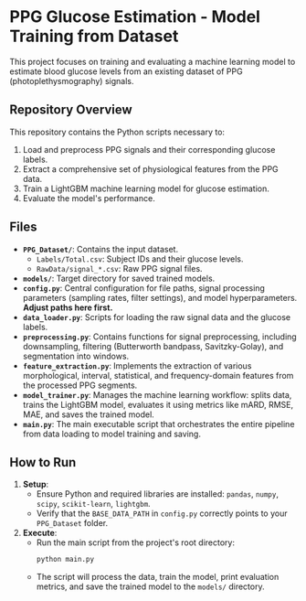 # PPG Glucose Estimation - Model Training from Dataset

This project focuses on training and evaluating a machine learning model to estimate blood glucose levels from an existing dataset of PPG (photoplethysmography) signals.

## Repository Overview

This repository contains the Python scripts necessary to:

1.  Load and preprocess PPG signals and their corresponding glucose labels.
2.  Extract a comprehensive set of physiological features from the PPG data.
3.  Train a LightGBM machine learning model for glucose estimation.
4.  Evaluate the model's performance.

## Files

- **`PPG_Dataset/`**: Contains the input dataset.
  - `Labels/Total.csv`: Subject IDs and their glucose levels.
  - `RawData/signal_*.csv`: Raw PPG signal files.
- **`models/`**: Target directory for saved trained models.
- **`config.py`**: Central configuration for file paths, signal processing parameters (sampling rates, filter settings), and model hyperparameters. **Adjust paths here first.**
- **`data_loader.py`**: Scripts for loading the raw signal data and the glucose labels.
- **`preprocessing.py`**: Contains functions for signal preprocessing, including downsampling, filtering (Butterworth bandpass, Savitzky-Golay), and segmentation into windows.
- **`feature_extraction.py`**: Implements the extraction of various morphological, interval, statistical, and frequency-domain features from the processed PPG segments.
- **`model_trainer.py`**: Manages the machine learning workflow: splits data, trains the LightGBM model, evaluates it using metrics like mARD, RMSE, MAE, and saves the trained model.
- **`main.py`**: The main executable script that orchestrates the entire pipeline from data loading to model training and saving.

## How to Run

1.  **Setup**:
    - Ensure Python and required libraries are installed: `pandas`, `numpy`, `scipy`, `scikit-learn`, `lightgbm`.
    - Verify that the `BASE_DATA_PATH` in `config.py` correctly points to your `PPG_Dataset` folder.
2.  **Execute**:
    - Run the main script from the project's root directory:
      ```bash
      python main.py
      ```
    - The script will process the data, train the model, print evaluation metrics, and save the trained model to the `models/` directory.
